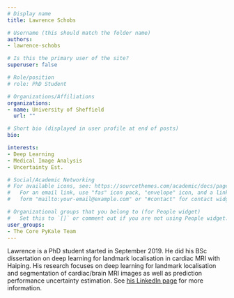 ```yaml
---
# Display name
title: Lawrence Schobs

# Username (this should match the folder name)
authors:
- lawrence-schobs

# Is this the primary user of the site?
superuser: false

# Role/position
# role: PhD Student

# Organizations/Affiliations
organizations:
- name: University of Sheffield
  url: ""

# Short bio (displayed in user profile at end of posts)
bio: 

interests:
- Deep Learning
- Medical Image Analysis
- Uncertainty Est.

# Social/Academic Networking
# For available icons, see: https://sourcethemes.com/academic/docs/page-builder/#icons
#   For an email link, use "fas" icon pack, "envelope" icon, and a link in the
#   form "mailto:your-email@example.com" or "#contact" for contact widget.

# Organizational groups that you belong to (for People widget)
#   Set this to `[]` or comment out if you are not using People widget.
user_groups:
- The Core PyKale Team
---
```


Lawrence is a PhD student started in September 2019. He did his BSc dissertation on deep learning for landmark localisation in cardiac MRI with Haiping. His research focuses on deep learning for landmark localisation and segmentation of cardiac/brain MRI images as well as prediction performance uncertainty estimation. See [his LinkedIn page](https://www.linkedin.com/in/lawrence-schobs-2497a619b/?originalSubdomain=uk) for more information.
